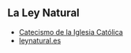 ## La Ley Natural

* [Catecismo de la Iglesia Católica](http://www.vatican.va/archive/catechism_sp/p3s1c3a1_sp.html)
* [leynatural.es](http://www.leynatural.es/portada/)